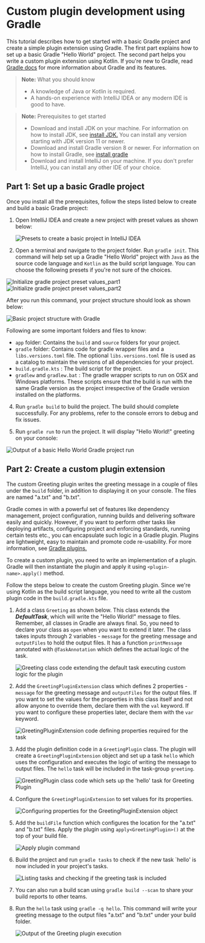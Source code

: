 # Custom plugin development using Gradle

This tutorial describes how to get started with a basic Gradle project and create a simple plugin extension using Gradle.
The first part explains how to set up a basic Gradle "Hello World" project.
The second part helps you write a custom plugin extension using Kotlin.
If you're new to Gradle, read [Gradle docs](https://docs.gradle.org/current/userguide/getting_started_eng.html) for more information about Gradle and its features.

> **Note:** What you should know
> - A knowledge of Java or Kotlin is required.
> - A hands-on experience with IntelliJ IDEA or any modern IDE is good to have.

> **Note:** Prerequisites to get started
> - Download and install JDK on your machine. For information on how to install JDK, see [install JDK.](https://docs.oracle.com/en/java/javase/21/install/overview-jdk-installation.html) You can install any version starting with JDK version 11 or newer.
> - Download and install Gradle version 8 or newer. For information on how to install Gradle, see [install gradle](https://gradle.org/install/)
> - Download and install IntelliJ on your machine. If you don't prefer IntelliJ, you can install any other IDE of your choice.

## Part 1: Set up a basic Gradle project
Once you install all the prerequisites, follow the steps listed below to create and build a basic Gradle project:


1. Open IntelliJ IDEA and create a new project with preset values as shown below:

   ![Presets to create a basic project in IntelliJ IDEA](images/create_basic_project.png)

2. Open a terminal and navigate to the project folder. Run `gradle init`. This command will help set up a Gradle "Hello World" project with `Java` as the source code language and `Kotlin` as the build script language. You can choose the following presets if you're not sure of the choices.


![Initialize gradle project preset values_part1](images/execute_gradle_init_1.png)
![Initialize gradle project preset values_part2](images/execute_gradle_init_2.png)

After you run this command, your project structure should look as shown below:

![Basic project structure with Gradle](images/display_basic_gradle_project_structure.png)


Following are some important folders and files to know:
- `app` folder: Contains the `build` and `source` folders for your project.
- `gradle` folder: Contains code for gradle wrapper files and a `libs.versions.toml` file. The optional `libs.versions.toml` file is used as a catalog to maintain the versions of all dependencies for your project.
- `build.gradle.kts` : The build script for the project.
- `gradlew` and `gradlew.bat` : The gradle wrapper scripts to run on OSX and Windows platforms. These scripts ensure that the build is run with the same Gradle version as the project irrespective of the Gradle version installed on the platforms.

4. Run `gradle build` to build the project. The build should complete successfully. For any problems, refer to the console errors to debug and fix issues.

5. Run `gradle run` to run the project. It will display "Hello World!" greeting on your console:


![Output of a basic Hello World Gradle project run](images/run_basic_gradle.png)

## Part 2: Create a custom plugin extension

The custom Greeting plugin writes the greeting message in a couple of files under the `build` folder, in addition to displaying it on your console. The files are named "a.txt" and "b.txt".<br/>

Gradle comes in with a powerful set of features like dependency management, project configuration, running builds and delivering software easily and quickly. However, if you want to perform other tasks like deploying artifacts, configuring project and enforcing standards, running certain tests
etc., you can encapsulate such logic in a Gradle plugin. Plugins are lightweight, easy to maintain and promote code re-usability. For more information, see [Gradle plugins.](https://docs.gradle.org/current/userguide/custom_plugins.html)

To create a custom plugin, you need to write an implementation of a plugin. Gradle will then instantiate the plugin and apply it using `<plugin-name>.apply()` method.

Follow the steps below to create the custom Greeting plugin. Since we're using Kotlin as the build script language, you need to write all the custom plugin code in the `build.gradle.kts` file.

1. Add a class `Greeting` as shown below. This class extends the _**DefaultTask**_, which will write the "Hello World!" message to files. Remember, all classes in Gradle are always final. So, you need to declare your class as `open` when you want to extend it later.
   The class takes inputs through 2 variables - `message` for the greeting message and `outputFiles` to hold the output files. It has a function `printMessage` annotated with `@TaskAnnotation` which defines the actual logic of the task.

   ![Greeting class code extending the default task executing custom logic for the plugin](images/add_greeting_class.png)

2. Add the `GreetingPluginExtension` class which defines 2 properties - `message` for the greeting message and `outputFiles` for the output files. If you want to set the values for the properties in this class itself and not allow anyone to override them, declare them with the
   `val` keyword. If you want to configure these properties later, declare them with the `var` keyword.

   ![GreetingPluginExtension code defining properties required for the task](images/add_greeting_plugin_extension_class.png)


3. Add the plugin definition code in a `GreetingPlugin` class. The plugin will create a `GreetingPluginExtension` object and set up a task `hello` which uses the configuration and executes the logic of writing the message to output files. The `hello` task will be included in the task-group
   `greeting`.

   ![GreetingPlugin class code which sets up the 'hello' task for Greeting Plugin](images/add_greeting_plugin_class.png)


4. Configure the `GreetingPluginExtension` to set values for its properties.

   ![Configuring properties for the GreetingPluginExtension object](images/configure_greeting_plugin.png)


5. Add the `buildFile` function which configures the location for the "a.txt" and "b.txt" files. Apply the plugin using `apply<GreetingPlugin>()` at the top of your build file.

   ![Apply plugin command](images/apply_plugin.png)


6. Build the project and run `gradle tasks` to check if the new task `hello' is now included in your project's tasks.

   ![Listing tasks and checking if the greeting task is included](images/list_gradle_tasks.png)


7. You can also run a build scan using `gradle build --scan` to share your build reports to other teams.


8. Run the `hello` task using `gradle -q hello`. This command will write your greeting message to the output files "a.txt" and "b.txt" under your build folder.

   ![Output of the Greeting plugin execution](images/run_custom_plugin.png)


 
